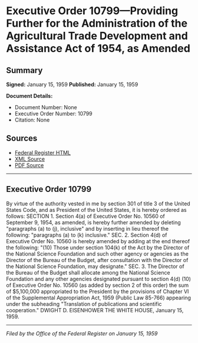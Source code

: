 # Executive Order 10799—Providing Further for the Administration of the Agricultural Trade Development and Assistance Act of 1954, as Amended

## Summary

**Signed:** January 15, 1959
**Published:** January 15, 1959

**Document Details:**
- Document Number: None
- Executive Order Number: 10799
- Citation: None

## Sources
- [Federal Register HTML](https://www.presidency.ucsb.edu/documents/executive-order-10799-providing-further-for-the-administration-the-agricultural-trade)
- [XML Source](None)
- [PDF Source](None)

---

## Executive Order 10799

By virtue of the authority vested in me by section 301 of title 3 of the United States Code, and as President of the United States, it is hereby ordered as follows:
SECTION 1. Section 4(a) of Executive Order No. 10560 of September 9, 1954, as amended, is hereby further amended by deleting "paragraphs (a) to (j), inclusive" and by inserting in lieu thereof the following: "paragraphs (a) to (k) inclusive."
SEC. 2. Section 4(d) of Executive Order No. 10560 is hereby amended by adding at the end thereof the following:
"(10) Those under section 104(k) of the Act by the Director of the National Science Foundation and such other agency or agencies as the Director of the Bureau of the Budget, after consultation with the Director of the National Science Foundation, may designate."
SEC. 3. The Director of the Bureau of the Budget shall allocate among the National Science Foundation and any other agencies designated pursuant to section 4(d) (10) of Executive Order No. 10560 (as added by section 2 of this order) the sum of $5,100,000 appropriated to the President by the provisions of Chapter VI of the Supplemental Appropriation Act, 1959 (Public Law 85-766) appearing under the subheading "Translation of publications and scientific cooperation."
DWIGHT D. EISENHOWER
THE WHITE HOUSE,
January 15, 1959.

---

*Filed by the Office of the Federal Register on January 15, 1959*
